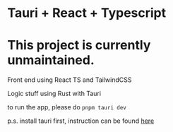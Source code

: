# Tauri + React + Typescript

# This project is currently unmaintained.

Front end using React TS and TailwindCSS

Logic stuff using Rust with Tauri

to run the app, please do `pnpm tauri dev`

p.s. install tauri first, instruction can be found [here](https://tauri.app/)
